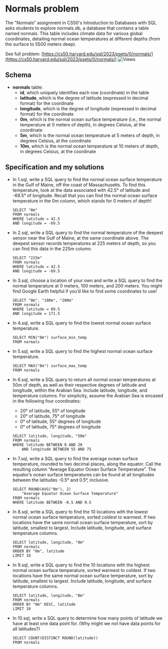 # Normals problem
The "Normals" assignment in CS50's Introduction to Databases with SQL asks students to explore normals.db, a database that contains a table named normals. 
This table includes climate data for various global coordinates, detailing normal ocean temperatures at different depths (from the surface to 5500 meters deep).


See full problem: [https://cs50.harvard.edu/sql/2023/psets/0/normals/](https://cs50.harvard.edu/sql/2023/psets/0/normals/)
![Views](https://piotr.detyna.pl/cs50-sql/week-0/normals.jpg)

## Schema
- **normals** table:
  - **id**, which uniquely identifies each row (coordinate) in the table
  - **latitude**, which is the degree of latitude (expressed in decimal format) for the coordinate
  - **longitude**, which is the degree of longitude (expressed in decimal format) for the coordinate
  - **0m**, which is the normal ocean surface temperature (i.e., the normal temperature at 0 meters of depth), in degrees Celsius, at the coordinate
  - **5m**, which is the normal ocean temperature at 5 meters of depth, in degrees Celsius, at the coordinate
  - **10m**, which is the normal ocean temperature at 10 meters of depth, in degrees Celsius, at the coordinate


## Specification and my solutions
- In 1.sql, write a SQL query to find the normal ocean surface temperature in the Gulf of Maine, off the coast of Massachusetts. To find this temperature, look at the data associated with 42.5° of latitude and -69.5° of longitude.
Recall that you can find the normal ocean surface temperature in the 0m column, which stands for 0 meters of depth!
    ```
    SELECT "0m"
    FROM normals
    WHERE latitude = 42.5
    AND longitude = -69.5
    ```

- In 2.sql, write a SQL query to find the normal temperature of the deepest sensor near the Gulf of Maine, at the same coordinate above.
The deepest sensor records temperatures at 225 meters of depth, so you can find this data in the 225m column.
    ```
    SELECT "225m"
    FROM normals
    WHERE latitude = 42.5
    AND longitude = -69.5
    ```

- In 3.sql, choose a location of your own and write a SQL query to find the normal temperature at 0 meters, 100 meters, and 200 meters. You might find Google Earth helpful if you’d like to find some coordinates to use!
    ```
    SELECT "0m", "100m", "200m"
    FROM normals
    WHERE latitude = 89.5
    AND longitude = 171.5
    ```

- In 4.sql, write a SQL query to find the lowest normal ocean surface temperature.
    ```
    SELECT MIN("0m") surface_min_temp
    FROM normals
    ```

- In 5.sql, write a SQL query to find the highest normal ocean surface temperature.
    ```
    SELECT MAX("0m") surface_max_temp
    FROM normals
    ```

- In 6.sql, write a SQL query to return all normal ocean temperatures at 50m of depth, as well as their respective degrees of latitude and longitude, within the Arabian Sea. Include latitude, longitude, and temperature columns. For simplicity, assume the Arabian Sea is encased in the following four coordinates:
    - 20° of latitude, 55° of longitude
    - 20° of latitude, 75° of longitude
    - 0° of latitude, 55° degrees of longitude
    - 0° of latitude, 75° degrees of longitude
    ```
    SELECT latitude, longitude, "50m"
    FROM normals
    WHERE latitude BETWEEN 0 AND 20
        AND longitude BETWEEN 55 AND 75
    ```

- In 7.sql, write a SQL query to find the average ocean surface temperature, rounded to two decimal places, along the equator. Call the resulting column “Average Equator Ocean Surface Temperature”.
The equator’s ocean surface temperatures can be found at all longitudes between the latitudes -0.5° and 0.5°, inclusive.
    ```
    SELECT ROUND(AVG("0m"), 2) 
        "Average Equator Ocean Surface Temperature"
    FROM normals
    WHERE latitude BETWEEN -0.5 AND 0.5
    ```

- In 8.sql, write a SQL query to find the 10 locations with the lowest normal ocean surface temperature, sorted coldest to warmest. If two locations have the same normal ocean surface temperature, sort by latitude, smallest to largest. Include latitude, longitude, and surface temperature columns.
    ```
    SELECT latitude, longitude, "0m"
    FROM normals
    ORDER BY "0m", latitude
    LIMIT 10
    ```

- In 9.sql, write a SQL query to find the 10 locations with the highest normal ocean surface temperature, sorted warmest to coldest. If two locations have the same normal ocean surface temperature, sort by latitude, smallest to largest. Include latitude, longitude, and surface temperature columns.
    ```
    SELECT latitude, longitude, "0m"
    FROM normals
    ORDER BY "0m" DESC, latitude
    LIMIT 10
    ```

- In 10.sql, write a SQL query to determine how many points of latitude we have at least one data point for. (Why might we not have data points for all latitudes?)
    ```
    SELECT COUNT(DISTINCT ROUND(latitude))
    FROM normals    
    ```
